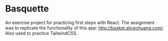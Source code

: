 # Basquette
An exercise project for practicing first steps with React.
The assignment was to replicate the functionality of this app: http://basket.alicechuang.com/
Also used to practice TailwindCSS.
